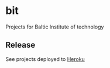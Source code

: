 # bit
Projects for Baltic Institute of technology

## Release
See projects deployed to [Heroku](https://bit-php.herokuapp.com/help/index.html)
